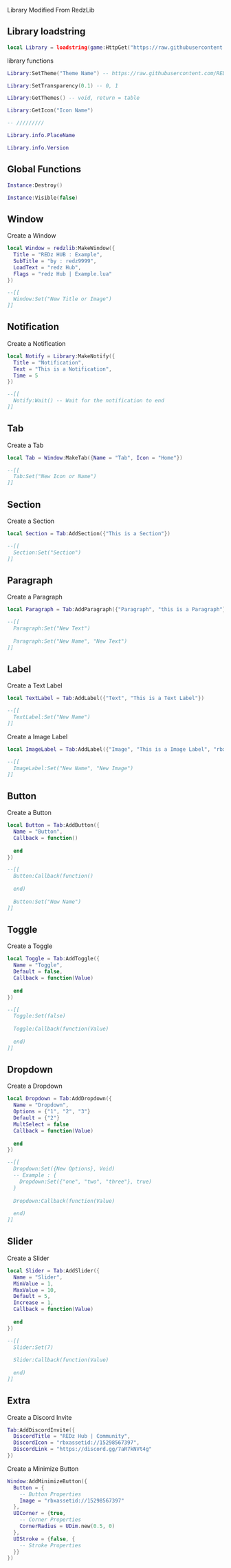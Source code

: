 Library Modified From RedzLib
## Library loadstring
```lua
local Library = loadstring(game:HttpGet("https://raw.githubusercontent.com/REDzHUB/RedzLibV4/main/Source.lua"))()
```

library functions
```lua
Library:SetTheme("Theme Name") -- https://raw.githubusercontent.com/REDzHUB/RedzLibV4/main/Themes.lua

Library:SetTransparency(0.1) -- 0, 1

Library:GetThemes() -- void, return = table

Library:GetIcon("Icon Name")

-- ///////// 

Library.info.PlaceName

Library.info.Version
```

## Global Functions
```lua
Instance:Destroy()

Instance:Visible(false)
```

## Window
Create a Window
```lua
local Window = redzlib:MakeWindow({
  Title = "REDz HUB : Example",
  SubTitle = "by : redz9999",
  LoadText = "redz Hub",
  Flags = "redz Hub | Example.lua"
})

--[[
  Window:Set("New Title or Image")
]]
```

## Notification
Create a Notification
```lua
local Notify = Library:MakeNotify({
  Title = "Notification",
  Text = "This is a Notification",
  Time = 5
})

--[[
  Notify:Wait() -- Wait for the notification to end
]]
```

## Tab
Create a Tab
```lua
local Tab = Window:MakeTab({Name = "Tab", Icon = "Home"})

--[[
  Tab:Set("New Icon or Name")
]]
```

## Section
Create a Section
```lua
local Section = Tab:AddSection({"This is a Section"})

--[[
  Section:Set("Section")
]]
```

## Paragraph
Create a Paragraph
```lua
local Paragraph = Tab:AddParagraph({"Paragraph", "this is a Paragraph"})

--[[
  Paragraph:Set("New Text")
  
  Paragraph:Set("New Name", "New Text")
]]
```

## Label
Create a Text Label
```lua
local TextLabel = Tab:AddLabel({"Text", "This is a Text Label"})

--[[
  TextLabel:Set("New Name")
]]
```

Create a Image Label
```lua
local ImageLabel = Tab:AddLabel({"Image", "This is a Image Label", "rbxassetid://"})

--[[
  ImageLabel:Set("New Name", "New Image")
]]
```

## Button
Create a Button
```lua
local Button = Tab:AddButton({
  Name = "Button",
  Callback = function()
    
  end
})

--[[
  Button:Callback(function()
    
  end)
  
  Button:Set("New Name")
]]
```

## Toggle
Create a Toggle
```lua
local Toggle = Tab:AddToggle({
  Name = "Toggle",
  Default = false,
  Callback = function(Value)
    
  end
})

--[[
  Toggle:Set(false)
  
  Toggle:Callback(function(Value)
  
  end)
]]
```

## Dropdown
Create a Dropdown
```lua
local Dropdown = Tab:AddDropdown({
  Name = "Dropdown",
  Options = {"1", "2", "3"}
  Default = {"2"}
  MultSelect = false
  Callback = function(Value)
    
  end
})

--[[
  Dropdown:Set({New Options}, Void)
  -- Example : {
    Dropdown:Set({"one", "two", "three"}, true)
  }
  
  Dropdown:Callback(function(Value)
    
  end)
]]
```

## Slider
Create a Slider
```lua
local Slider = Tab:AddSlider({
  Name = "Slider",
  MinValue = 1,
  MaxValue = 10,
  Default = 5,
  Increase = 1,
  Callback = function(Value)
    
  end
})

--[[
  Slider:Set(7)
  
  Slider:Callback(function(Value)
    
  end)
]]
```

## Extra
Create a Discord Invite
```lua
Tab:AddDiscordInvite({
  DiscordTitle = "REDz Hub | Community",
  DiscordIcon = "rbxassetid://15298567397",
  DiscordLink = "https://discord.gg/7aR7kNVt4g"
})
```

Create a Minimize Button
```lua
Window:AddMinimizeButton({
  Button = {
    -- Button Properties
    Image = "rbxassetid://15298567397"
  },
  UICorner = {true,
    -- Corner Properties
    CornerRadius = UDim.new(0.5, 0)
  },
  UIStroke = {false, {
    -- Stroke Properties
  }}
})
```
